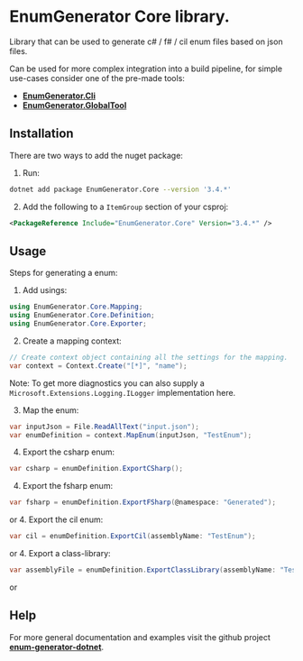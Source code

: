 # **EnumGenerator** Core library.

Library that can be used to generate c# / f# / cil enum files based on json files.

Can be used for more complex integration into a build pipeline, for simple use-cases consider one of the pre-made tools:
* [**EnumGenerator.Cli**](https://www.nuget.org/packages/EnumGenerator.Cli/)
* [**EnumGenerator.GlobalTool**](https://www.nuget.org/packages/EnumGenerator.GlobalTool/)

## Installation

There are two ways to add the nuget package:
1. Run:
```bash
dotnet add package EnumGenerator.Core --version '3.4.*'
```
2. Add the following to a `ItemGroup` section of your csproj:
```xml
<PackageReference Include="EnumGenerator.Core" Version="3.4.*" />
```

## Usage
Steps for generating a enum:
1. Add usings:
```c#
using EnumGenerator.Core.Mapping;
using EnumGenerator.Core.Definition;
using EnumGenerator.Core.Exporter;
```

2. Create a mapping context:
```c#
// Create context object containing all the settings for the mapping.
var context = Context.Create("[*]", "name");
```
Note: To get more diagnostics you can also supply a `Microsoft.Extensions.Logging.ILogger` implementation here.

3. Map the enum:
```c#
var inputJson = File.ReadAllText("input.json");
var enumDefinition = context.MapEnum(inputJson, "TestEnum");
```

4. Export the csharp enum:
```c#
var csharp = enumDefinition.ExportCSharp();
```
4. Export the fsharp enum:
```c#
var fsharp = enumDefinition.ExportFSharp(@namespace: "Generated");
```
or
4. Export the cil enum:
```c#
var cil = enumDefinition.ExportCil(assemblyName: "TestEnum");
```
or
4. Export a class-library:
```c#
var assemblyFile = enumDefinition.ExportClassLibrary(assemblyName: "TestEnum");
```
or

## Help
For more general documentation and examples visit the github project [**enum-generator-dotnet**](https://github.com/BastianBlokland/enum-generator-dotnet).
